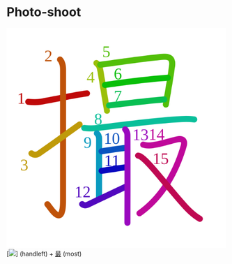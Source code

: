 # Photo-shoot
![64ae](Kanji/kanji-colorize/64ae.svg)
[![](http://www.kanjidamage.com/assets/radsmall/hand-aafaca9c6c732e8c5cbc36a76c32a05e6a94bf3bd18976c360e42bf73dc0c1cd.jpg)] (handleft) + [最](Kanji/kanji-dict/最.md) (most) 